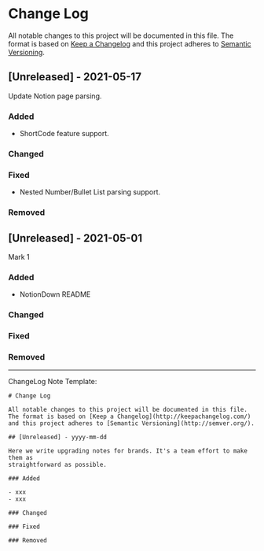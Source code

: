 # Change Log

All notable changes to this project will be documented in this file.
The format is based on [Keep a Changelog](http://keepachangelog.com/)
and this project adheres to [Semantic Versioning](http://semver.org/).


## [Unreleased] - 2021-05-17
Update Notion page parsing.

### Added
- ShortCode feature support.

### Changed
### Fixed
- Nested Number/Bullet List parsing support.

### Removed


## [Unreleased] - 2021-05-01
Mark 1

### Added
- NotionDown README

### Changed
### Fixed
### Removed

---

ChangeLog Note Template:

```plain
# Change Log

All notable changes to this project will be documented in this file.
The format is based on [Keep a Changelog](http://keepachangelog.com/)
and this project adheres to [Semantic Versioning](http://semver.org/).

## [Unreleased] - yyyy-mm-dd

Here we write upgrading notes for brands. It's a team effort to make them as
straightforward as possible.

### Added

- xxx
- xxx

### Changed

### Fixed

### Removed
```
